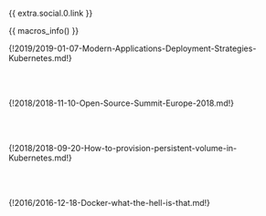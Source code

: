 {{ extra.social.0.link }}

{{ macros_info() }}


{!2019/2019-01-07-Modern-Applications-Deployment-Strategies-Kubernetes.md!}

<hr style="margin-left:auto;margin-right:auto;height:2px;border-width:0;color:var(--md-primary-fg-color);background-color:var(--md-primary-fg-color);border-radius:1px;width:70%">
<hr style="margin-left:auto;margin-right:auto;height:2px;border-width:0;color:var(--md-primary-fg-color);background-color:var(--md-primary-fg-color);border-radius:1px;width:40%">
<hr style="margin-left:auto;margin-right:auto;height:2px;border-width:0;color:var(--md-primary-fg-color);background-color:var(--md-primary-fg-color);border-radius:1px;width:10%">

{!2018/2018-11-10-Open-Source-Summit-Europe-2018.md!}

<hr style="margin-left:auto;margin-right:auto;height:2px;border-width:0;color:var(--md-primary-fg-color);background-color:var(--md-primary-fg-color);border-radius:1px;width:70%">
<hr style="margin-left:auto;margin-right:auto;height:2px;border-width:0;color:var(--md-primary-fg-color);background-color:var(--md-primary-fg-color);border-radius:1px;width:40%">
<hr style="margin-left:auto;margin-right:auto;height:2px;border-width:0;color:var(--md-primary-fg-color);background-color:var(--md-primary-fg-color);border-radius:1px;width:10%">

{!2018/2018-09-20-How-to-provision-persistent-volume-in-Kubernetes.md!}

<hr style="margin-left:auto;margin-right:auto;height:2px;border-width:0;color:var(--md-primary-fg-color);background-color:var(--md-primary-fg-color);border-radius:1px;width:70%">
<hr style="margin-left:auto;margin-right:auto;height:2px;border-width:0;color:var(--md-primary-fg-color);background-color:var(--md-primary-fg-color);border-radius:1px;width:40%">
<hr style="margin-left:auto;margin-right:auto;height:2px;border-width:0;color:var(--md-primary-fg-color);background-color:var(--md-primary-fg-color);border-radius:1px;width:10%">

{!2016/2016-12-18-Docker-what-the-hell-is-that.md!}